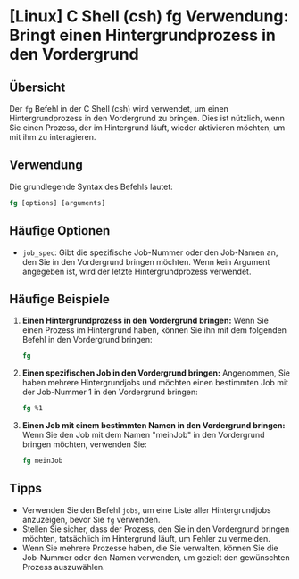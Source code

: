 # [Linux] C Shell (csh) fg Verwendung: Bringt einen Hintergrundprozess in den Vordergrund

## Übersicht
Der `fg` Befehl in der C Shell (csh) wird verwendet, um einen Hintergrundprozess in den Vordergrund zu bringen. Dies ist nützlich, wenn Sie einen Prozess, der im Hintergrund läuft, wieder aktivieren möchten, um mit ihm zu interagieren.

## Verwendung
Die grundlegende Syntax des Befehls lautet:

```csh
fg [options] [arguments]
```

## Häufige Optionen
- `job_spec`: Gibt die spezifische Job-Nummer oder den Job-Namen an, den Sie in den Vordergrund bringen möchten. Wenn kein Argument angegeben ist, wird der letzte Hintergrundprozess verwendet.

## Häufige Beispiele

1. **Einen Hintergrundprozess in den Vordergrund bringen:**
   Wenn Sie einen Prozess im Hintergrund haben, können Sie ihn mit dem folgenden Befehl in den Vordergrund bringen:
   ```csh
   fg
   ```

2. **Einen spezifischen Job in den Vordergrund bringen:**
   Angenommen, Sie haben mehrere Hintergrundjobs und möchten einen bestimmten Job mit der Job-Nummer 1 in den Vordergrund bringen:
   ```csh
   fg %1
   ```

3. **Einen Job mit einem bestimmten Namen in den Vordergrund bringen:**
   Wenn Sie den Job mit dem Namen "meinJob" in den Vordergrund bringen möchten, verwenden Sie:
   ```csh
   fg meinJob
   ```

## Tipps
- Verwenden Sie den Befehl `jobs`, um eine Liste aller Hintergrundjobs anzuzeigen, bevor Sie `fg` verwenden.
- Stellen Sie sicher, dass der Prozess, den Sie in den Vordergrund bringen möchten, tatsächlich im Hintergrund läuft, um Fehler zu vermeiden.
- Wenn Sie mehrere Prozesse haben, die Sie verwalten, können Sie die Job-Nummer oder den Namen verwenden, um gezielt den gewünschten Prozess auszuwählen.